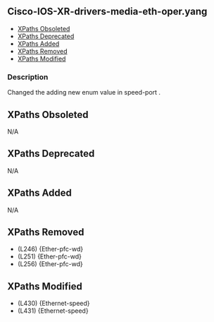 ## Cisco-IOS-XR-drivers-media-eth-oper.yang

- [XPaths Obsoleted](#xpaths-obsoleted)
- [XPaths Deprecated](#xpaths-deprecated)
- [XPaths Added](#xpaths-added)
- [XPaths Removed](#xpaths-removed)
- [XPaths Modified](#xpaths-modified)

### Description

Changed the adding new enum value in speed-port .

## XPaths Obsoleted

N/A

## XPaths Deprecated

N/A

## XPaths Added

N/A

## XPaths Removed

- (L246)	{Ether-pfc-wd}
- (L251)	{Ether-pfc-wd}
- (L256)	{Ether-pfc-wd}

## XPaths Modified

- (L430)	{Ethernet-speed}
- (L431)	{Ethernet-speed}

